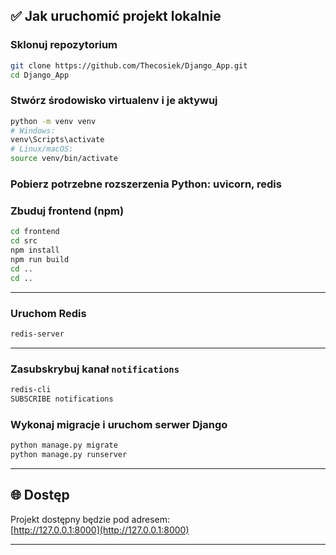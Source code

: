## ✅ Jak uruchomić projekt lokalnie

### Sklonuj repozytorium

```bash
git clone https://github.com/Thecosiek/Django_App.git
cd Django_App
```

### Stwórz środowisko virtualenv i je aktywuj

```bash
python -m venv venv
# Windows:
venv\Scripts\activate
# Linux/macOS:
source venv/bin/activate
```
### Pobierz potrzebne rozszerzenia Python: uvicorn, redis

### Zbuduj frontend (npm)

```bash
cd frontend
cd src
npm install
npm run build
cd ..
cd ..
```

---

### Uruchom Redis

```bash
redis-server
```

---

### Zasubskrybuj kanał `notifications`

```bash
redis-cli
SUBSCRIBE notifications
```

### Wykonaj migracje i uruchom serwer Django

```bash
python manage.py migrate
python manage.py runserver
```

---

## 🌐 Dostęp

Projekt dostępny będzie pod adresem:  
[http://127.0.0.1:8000](http://127.0.0.1:8000)

---
